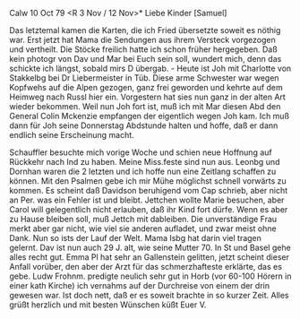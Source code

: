  Calw 10 Oct 79
 <R 3 Nov / 12 Nov>*
Liebe Kinder [Samuel]

Das letztemal kamen die Karten, die ich Fried übersetzte soweit es nöthig war. Erst jetzt hat Mama die Sendungen aus ihrem Versteck vorgezogen und vertheilt. Die Stöcke freilich hatte ich schon früher hergegeben. Daß kein photogr von Dav und Mar bei Euch sein soll, wundert mich, denn das schickte ich längst, sobald mirs D übergab. - Heute ist Joh mit Charlotte von Stakkelbg bei Dr Liebermeister in Tüb. Diese arme Schwester war wegen Kopfwehs auf die Alpen gezogen, ganz frei geworden und kehrte auf dem Heimweg nach Russl hier ein. Vorgestern hat sies nun ganz in der alten Art wieder bekommen. Weil nun Joh fort ist, muß ich mit Mar diesen Abd den General Colin Mckenzie empfangen der eigentlich wegen Joh kam. Ich muß dann für Joh seine Donnerstag Abdstunde halten und hoffe, daß er dann endlich seine Erscheinung macht.

Schauffler besuchte mich vorige Woche und schien neue Hoffnung auf Rückkehr nach Ind zu haben. Meine Miss.feste sind nun aus. Leonbg und Dornhan waren die 2 letzten und ich hoffe nun eine Zeitlang schaffen zu können. Mit den Psalmen gebe ich mir Mühe möglichst schnell vorwärts zu kommen. 
Es scheint daß Davidson beruhigend vom Cap schrieb, aber nicht an Per. was ein Fehler ist und bleibt. Jettchen wollte Marie besuchen, aber Carol will gelegentlich nicht erlauben, daß ihr Kind fort dürfe. Wenn es aber zu Hause bleiben soll, muß Jettch mit dableiben. Die unverständige Frau merkt aber gar nicht, wie viel sie anderen aufladet, und zwar meist ohne Dank. Nun so ists der Lauf der Welt. Mama Isbg hat darin viel tragen gelernt. 
Dav ist nun auch 29 J. alt, wie seine Mutter 70. In St und Basel gehe alles recht gut. Emma Pl hat sehr an Gallenstein gelitten, jetzt scheint dieser Anfall vorüber, den aber der Arzt für das schmerzhafteste erklärte, das es gebe. Ludw Frohnm. predigte neulich sehr gut in Horb (vor 60-100 Hörern in einer kath Kirche) ich vernahms auf der Durchreise von einem der drin gewesen war. Ist doch nett, daß er es soweit brachte in so kurzer Zeit. Alles grüßt herzlich und mit besten Wünschen küßt
 Euer V.
